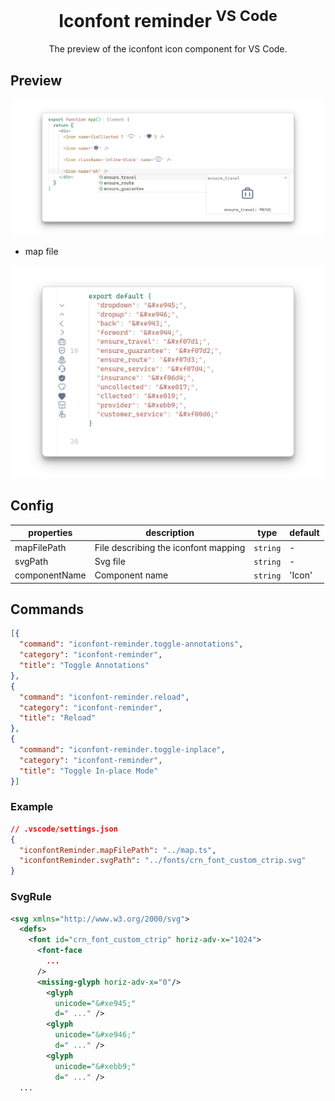 <h1 align="center">Iconfont reminder <sup>VS Code</sup></h1>

<p align="center">
The preview of the iconfont icon component for VS Code.<br>
</p>

## Preview

<p align="center">
  <img 
    src="https://github.com/Daydreamer-riri/vscode-ext-iconfont-reminder/blob/main/screenshots/main.svg?raw=true"
    alt="preview"
    width="900"
  >
</p>

- map file

<p align="center">
  <img 
    src="https://github.com/Daydreamer-riri/vscode-ext-iconfont-reminder/blob/main/screenshots/map.svg?raw=true"
    alt="preview"
    width="600"
  >
</p>

## Config

| properties | description | type | default |
| --- | --- | --- | --- |
| mapFilePath | File describing the iconfont mapping | `string` | - |
| svgPath | Svg file | `string` | - |
|componentName| Component name | `string` | 'Icon' |

## Commands
```json
[{
  "command": "iconfont-reminder.toggle-annotations",
  "category": "iconfont-reminder",
  "title": "Toggle Annotations"
},
{
  "command": "iconfont-reminder.reload",
  "category": "iconfont-reminder",
  "title": "Reload"
},
{
  "command": "iconfont-reminder.toggle-inplace",
  "category": "iconfont-reminder",
  "title": "Toggle In-place Mode"
}]
```


### Example 
```json
// .vscode/settings.json
{
  "iconfontReminder.mapFilePath": "../map.ts",
  "iconfontReminder.svgPath": "../fonts/crn_font_custom_ctrip.svg"
}
```

### SvgRule

```svg
<svg xmlns="http://www.w3.org/2000/svg">
  <defs>
    <font id="crn_font_custom_ctrip" horiz-adv-x="1024">
      <font-face
        ...
      />
      <missing-glyph horiz-adv-x="0"/>
        <glyph
          unicode="&#xe945;"
          d=" ..." />
        <glyph
          unicode="&#xe946;"
          d=" ..." />
        <glyph
          unicode="&#xebb9;"
          d=" ..." />
  ...
```
